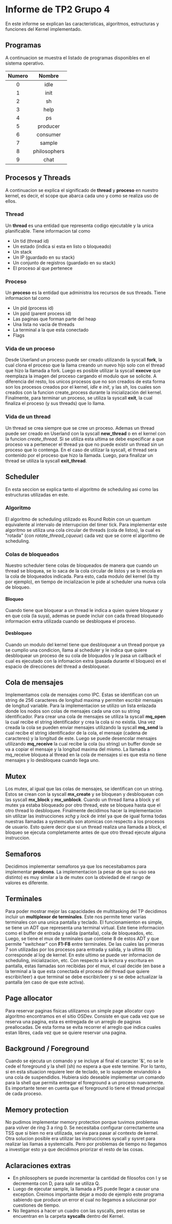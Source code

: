 # Informe de TP2 Grupo 4

En este informe se explican las caracteristicas, algoritmos, estructuras y funciones del Kernel implementado.

## Programas
A continuacion se muestra el listado de programas disponibles
en el sistema operativo.

| Numero | Nombre |
| :----: | :----: |
| 0      | idle   |
| 1      | init   |
| 2      | sh   |
| 3      | help   |
| 4      | ps     |
| 5      | producer |
| 6      | consumer |
| 7      | sample |
| 8      | philosophers |
| 9      | chat |

## Procesos y Threads
A continuacion se explica el significado de **thread** y **proceso** en nuestro kernel, es decir, el scope que abarca cada uno y como se realiza uso de ellos.

### Thread
Un **thread** es una entidad que representa codigo ejecutable y la unica planificable. Tiene informacion tal como
- Un tid (thread id)
- Un estado (indica si esta en listo o bloqueado)
- Un stack
- Un IP (guardado en su stack)
- Un conjunto de registros (guardado en su stack)
- El proceso al que pertenece

### Proceso
Un **proceso** es la entidad que administra los recursos de sus threads. Tiene informacion tal como
- Un pid (process id)
- Un ppid (parent process id)
- Las paginas que forman parte del heap
- Una lista no vacia de threads
- La terminal a la que esta conectado
- Flags

### Vida de un proceso
Desde Userland un proceso puede ser creado utilizando la syscall **fork**, la cual clona el proceso que la llama creando un nuevo hijo solo con el thread que hizo la llamada a fork. Luego es posible utilizar la syscall **execve** que reemplaza la imagen del proceso cargando el modulo que se solicite.
A diferencia del resto, los unicos procesos que no son creados de esta forma son los procesos creados por el kernel, *idle* e *init*, y las *sh*, los cuales son creados con la funcion create_process durante la inicialización del kernel.
Finalmente, para terminar un proceso, se utiliza la syscall **exit**, la cual finaliza el proceso (y sus threads) que lo llama.

### Vida de un thread
Un thread se crea siempre que se cree un proceso. Ademas un thread puede ser creado en Userland con la syscall **new_thread** o en el kernel con la funcion *create_thread*. Si se utiliza esta ultima se debe especificar a que proceso va a pertenecer el thread ya que no puede existir un thread sin un proceso que lo contenga. En el caso de utilizar la syscall, el thread sera contenido por el proceso que hizo la llamada. Luego, para finalizar un thread se utiliza la syscall **exit_thread**.

## Scheduler
En esta seccion se explica tanto el algoritmo de scheduling asi como las estructuras utilizadas en este.

### Algoritmo
El algoritmo de scheduling utilizado es Round Robin con un quantum equivalente al intervalo
de interrupcion del timer tick. Para implementar este algoritmo se utiliza una cola circular de threads (cola de listos), la cual es "rotada" (con *rotate_thread_cqueue*) cada vez que se corre el algoritmo de scheduling.

### Colas de bloqueados
Nuestro scheduler tiene colas de bloqueados de manera que cuando un thread se bloquea, se lo saca de la cola circular de listos y se lo encola en la cola de bloqueados indicada.
Para esto, cada modulo del kernel (la tty por ejemplo), en tiempo de incializacion le pide al scheduler una nueva cola de bloqueo.

#### Bloqueo
Cuando tiene que bloquear a un thread le indica a quien quiere bloquear y en que cola (la suya), ademas se puede incluir con cada thread bloqueado informacion extra utilizada cuando se desbloquea el proceso.

#### Desbloqueo
Cuando un modulo del kernel tiene que desbloquear a un thread porque ya se cumplio una condicion, llama al scheduler y le indica que quiere desbloquear un proceso de su cola de bloquados y le pasa un callback el cual es ejecutado con la infomacion extra (pasada durante el bloqueo) en el espacio de direcciones del thread a desbloquear.

## Cola de mensajes
Implementamos cola de mensajes como IPC. Estas se identifican con un string de 256 caracteres de longitud maxima y permiten escribir mensajes de longitud variable.
Para la implementacion se utilizo un lista enlazada donde los nodos son colas de mensajes cada una con su string identificador.
Para crear una cola de mensajes se utiliza la syscall **mq_open** la cual recibe el string identificador y crea la cola si no existia. Una vez creada la cola se pueden enviar mensajes utilizando la syscall **mq_send** la cual recibe el string identificador de la cola, el mensaje (cadena de caracteres) y la longitud de este. Luego se puede desencolar mensajes utilizando **mq_receive** la cual recibe la cola (su string) un buffer donde se va a copiar el mensaje y la longitud maxima del mismo. La llamada a mq_receive bloquea al thread en la cola de mensajes si es que esta no tiene mensajes y lo desbloquea cuando llega uno.

## Mutex
Los mutex, al igual que las colas de mensajes, se identifican con un string. Estos se crean con la syscall **mx_create** y se bloquean y desbloquean con las syscall **mx_block** y **mx_unblock**. Cuando un thread llama a block y el mutex ya estaba bloqueado por otro thread, este se bloquea hasta que el otro thread lo desbloquee.
Finalmente decidimos hacer la implementacion sin utilizar las instrucciones *xchg* y *lock* de intel ya que de igual forma todas nuestras llamadas a systemcalls son atomicas con respecto a los procesos de usuario. Esto quiere decir que si un thread realiza una llamada a block, el bloqueo se ejecuta completamente antes de que otro thread ejecute alguna instruccion.

## Semaforos
Decidimos implementar semaforos ya que los necesitabamos para implementar **prodcons**. La implementacion (a pesar de que su uso sea distinto) es muy similar a la de mutex con la obviedad de el rango de valores es diferente.

## Terminales
Para poder mostrar mejor las capacidades de multitasking del TP decidimos incluir un **multiplexor de terminales**. Este nos permite tener varias terminales con una unica pantalla y teclado.
El funcionamienton es simple, se tiene un ADT que representa una terminal virtual. Este tiene informacion como el buffer de entrada y salida (pantalla), cola de bloqueados, etc.
Luego, se tiene el mux de terminales que contiene 8 de estos ADT y que permite "switchear" con **F1-F8** entre terminales. De las cuales las primeras 7 son utilizadas por los procesos para entrada y salida, y la ultima (8) corresponde al log de kernel. En este ultimo se puede ver informacion de scheduling, inicializacion, etc.
Con respecto a la lectura y escritura en pantalla, estas llamadas son recibidas por el mux, el cual decide (en base a la terminal a la que esta conectada el proceso del thread que quiere escribir/leer) a que terminal se debe escribir/leer y si se debe actualizar la pantalla (en caso de que este activa).

## Page allocator
Para reservar paginas fisicas utilizamos un simple page allocator cuyo algoritmo encontramos en el sitio OSDev. Consiste en que cada vez que se reserva una pagina, esta es entregada de un arreglo de paginas preallocadas. De esta forma se evita recorrer el arreglo que indica cuales estan libres, cada vez que se quiere reservar una pagina.

## Background / Foreground
Cuando se ejecuta un comando y se incluye al final el caracter '&', no se le cede el foreground y la shell (sh) no espera a que este termine. Por lo tanto, si en esta situacion requiere leer de teclado, se lo suspende enviandolo a una cola de suspendidios. Hubiera sido deseable implementar  un comando para la shell que permita entregar el foreground a un proceso nuevamente.
Es importante tener en cuenta que el foreground lo tiene el thread principal de cada proceso.

## Memory protection
No pudimos implementar memory protection porque tuvimos problemas para volver de ring 3 a ring 0. Se necesitaba configurar correctamente una TSS que si bien no era utilizada, servia para pasar al contexto de kernel. Otra solucion posible era utilizar las instrucciones syscall y sysret para realizar las llamas a systemcalls. Pero por problemas de tiempo no llegamos a investigar esto ya que decidimos priorizar el resto de las cosas.

## Aclaraciones extras
- En philosophers se puede incrementar la cantidad de filosofos con I y se decrementa con D, para salir se utiliza Q.
- Luego de ejecutar sample, la llamada a PS puede llegar a causar una exception. Creimos importante dejar a modo de ejemplo este programa sabiendo que produce un error el cual no llegamos a solucionar por cuestiones de tiempo.
- No llegamos a hacer un cuadro con las syscalls, pero estas se encuentran en  la carpeta **syscalls** dentro del Kernel.
